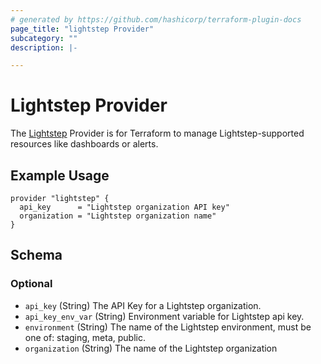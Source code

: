 ```yaml
---
# generated by https://github.com/hashicorp/terraform-plugin-docs
page_title: "lightstep Provider"
subcategory: ""
description: |-

---
```


# Lightstep Provider

The [Lightstep](https://lightstep.com) Provider is for Terraform to manage Lightstep-supported resources like dashboards or alerts.

## Example Usage

```
provider "lightstep" {
  api_key      = "Lightstep organization API key"
  organization = "Lightstep organization name"
}
```

<!-- schema generated by tfplugindocs -->
## Schema

### Optional

- `api_key` (String) The API Key for a Lightstep organization.
- `api_key_env_var` (String) Environment variable for Lightstep api key.
- `environment` (String) The name of the Lightstep environment, must be one of: staging, meta, public.
- `organization` (String) The name of the Lightstep organization
